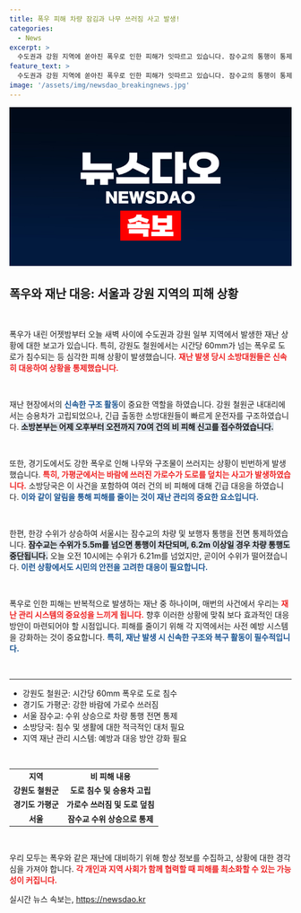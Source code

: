 ```yaml
---
title: 폭우 피해 차량 잠김과 나무 쓰러짐 사고 발생!
categories:
  - News
excerpt: >
  수도권과 강원 지역에 쏟아진 폭우로 인한 피해가 잇따르고 있습니다. 잠수교의 통행이 통제되고, 강원에서는 소방대원이 고립된 차량을 무사히 구조했습니다. 자세한 소식은 클릭해서 확인하세요!
feature_text: >
  수도권과 강원 지역에 쏟아진 폭우로 인한 피해가 잇따르고 있습니다. 잠수교의 통행이 통제되고, 강원에서는 소방대원이 고립된 차량을 무사히 구조했습니다. 자세한 소식은 클릭해서 확인하세요!
image: '/assets/img/newsdao_breakingnews.jpg'
---
```


<p><img src="/assets/img/newsdao_breakingnews.jpg" alt="koreaapp 속보" /></p>

<h2 data-ke-size="size26">폭우와 재난 대응: 서울과 강원 지역의 피해 상황</h2>

<p data-ke-size="size16">&nbsp;</p>

<p>폭우가 내린 어젯밤부터 오늘 새벽 사이에 수도권과 강원 일부 지역에서 발생한 재난 상황에 대한 보고가 있습니다. 특히, 강원도 철원에서는 시간당 60mm가 넘는 폭우로 도로가 침수되는 등 심각한 피해 상황이 발생했습니다. <b><span style="color: #ee2323;">재난 발생 당시 소방대원들은 신속히 대응하여 상황을 통제했습니다.</span></b></p>

<p data-ke-size="size16">&nbsp;</p>

<p>재난 현장에서의 <b><span style="color: #1a5490;">신속한 구조 활동</span></b>이 중요한 역할을 하였습니다. 강원 철원군 내대리에서는 승용차가 고립되었으나, 긴급 출동한 소방대원들이 빠르게 운전자를 구조하였습니다. <b><span style="background-color: #21538527;">소방본부는 어제 오후부터 오전까지 70여 건의 비 피해 신고를 접수하였습니다.</span></b></p>

<p data-ke-size="size16">&nbsp;</p>

<p>또한, 경기도에서도 강한 폭우로 인해 나무와 구조물이 쓰러지는 상황이 빈번하게 발생했습니다. <b><span style="color: #ee2323;">특히, 가평군에서는 바람에 쓰러진 가로수가 도로를 덮치는 사고가 발생하였습니다.</span></b> 소방당국은 이 사건을 포함하여 여러 건의 비 피해에 대해 긴급 대응을 하였습니다. <b><span style="color: #1a5490;">이와 같이 알림을 통해 피해를 줄이는 것이 재난 관리의 중요한 요소입니다.</span></b></p>

<p data-ke-size="size16">&nbsp;</p>

<p>한편, 한강 수위가 상승하여 서울시는 잠수교의 차량 및 보행자 통행을 전면 통제하였습니다. <b><span style="background-color: #21538527;">잠수교는 수위가 5.5m를 넘으면 통행이 차단되며, 6.2m 이상일 경우 차량 통행도 중단됩니다.</span></b>  오늘 오전 10시에는 수위가 6.21m를 넘었지만, 곧이어 수위가 떨어졌습니다. <b><span style="color: #1a5490;">이런 상황에서도 시민의 안전을 고려한 대응이 필요합니다.</span></b></p>

<p data-ke-size="size16">&nbsp;</p>

<p>폭우로 인한 피해는 반복적으로 발생하는 재난 중 하나이며, 매번의 사건에서 우리는 <b><span style="color: #ee2323;">재난 관리 시스템의 중요성을 느끼게 됩니다.</span></b> 향후 이러한 상황에 맞춰 보다 효과적인 대응 방안이 마련되어야 할 시점입니다. 피해를 줄이기 위해 각 지역에서는 사전 예방 시스템을 강화하는 것이 중요합니다. <b><span style="color: #1a5490;">특히, 재난 발생 시 신속한 구조와 복구 활동이 필수적입니다.</span></b></p>

<p data-ke-size="size16">&nbsp;</p>

<hr>

<ul>
<li>강원도 철원군: 시간당 60mm 폭우로 도로 침수</li>
<li>경기도 가평군: 강한 바람에 가로수 쓰러짐</li>
<li>서울 잠수교: 수위 상승으로 차량 통행 전면 통제</li>
<li>소방당국: 침수 및 생활에 대한 적극적인 대처 필요</li>
<li>지역 재난 관리 시스템: 예방과 대응 방안 강화 필요</li>
</ul>

<p data-ke-size="size16">&nbsp;</p>

<table style="width: 100%;">
<tr>
<td style="text-align: center; height: 17px;"><b>지역</b></td>
<td style="text-align: center; height: 17px;"><b>비 피해 내용</b></td>
</tr>
<tr>
<td style="text-align: center; height: 17px;"><b>강원도 철원군</b></td>
<td style="text-align: center; height: 17px;"><b>도로 침수 및 승용차 고립</b></td>
</tr>
<tr>
<td style="text-align: center; height: 17px;"><b>경기도 가평군</b></td>
<td style="text-align: center; height: 17px;"><b>가로수 쓰러짐 및 도로 덮침</b></td>
</tr>
<tr>
<td style="text-align: center; height: 17px;"><b>서울</b></td>
<td style="text-align: center; height: 17px;"><b>잠수교 수위 상승으로 통제</b></td>
</tr>
</table>

<p data-ke-size="size16">&nbsp;</p>

<p>우리 모두는 폭우와 같은 재난에 대비하기 위해 항상 정보를 수집하고, 상황에 대한 경각심을 가져야 합니다. <b><span style="color: #ee2323;">각 개인과 지역 사회가 함께 협력할 때 피해를 최소화할 수 있는 가능성이 커집니다.</span></b></p>
실시간 뉴스 속보는, <a href="https://newsdao.kr" rel="dofollow">https://newsdao.kr</a>


